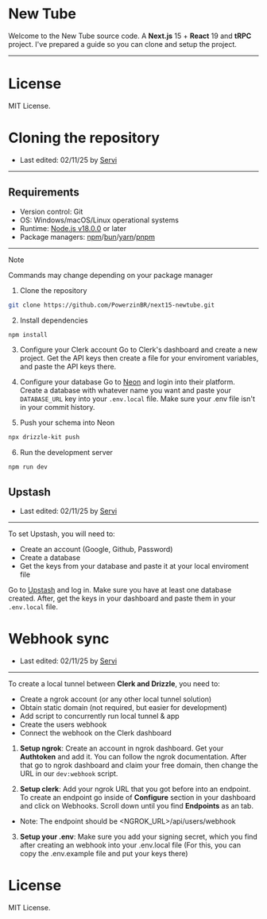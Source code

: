 # New Tube
Welcome to the New Tube source code. A **Next.js** 15 + **React** 19 and **tRPC** project. I've prepared a guide so you can clone and setup the project.

---

# License
MIT License.

# Cloning the repository
- Last edited: 02/11/25 by [Servi](https://github.com/PowerzinBR)
---
## Requirements
- Version control: Git
- OS: Windows/macOS/Linux operational systems
- Runtime: [Node.js v18.0.0](https://nodejs.org) or later
- Package managers: [npm](https://npmjs.org)/[bun](https://bun.sh)/[yarn](https://yarnpkg.com)/[pnpm](https://pnpm.io)

---

> [!NOTE]
> Commands may change depending on your package manager

1. Clone the repository

```bash
git clone https://github.com/PowerzinBR/next15-newtube.git
```

2. Install dependencies
```bash
npm install
```

3. Configure your Clerk account
Go to Clerk's dashboard and create a new project. Get the API keys then create a file for your enviroment variables, and paste the API keys there.

4. Configure your database
Go to [Neon](https://neon.tech) and login into their platform. Create a database with whatever name you want and paste your `DATABASE_URL` key into your `.env.local` file. Make sure your .env file isn't in your commit history.

5. Push your schema into Neon

```bash
npx drizzle-kit push
```

6. Run the development server
```bash
npm run dev
```

## Upstash
- Last edited: 02/11/25 by [Servi](https://github.com/PowerzinBR)
---
To set Upstash, you will need to:
- Create an account (Google, Github, Password)
- Create a database
- Get the keys from your database and paste it at your local enviroment file

Go to [Upstash](https://upstash.com) and log in. Make sure you have at least one database created. After, get the keys in your dashboard and paste them in your `.env.local` file.


# Webhook sync
- Last edited: 02/11/25 by [Servi](https://github.com/PowerzinBR)
---
To create a local tunnel between **Clerk and Drizzle**, you need to:

- Create a ngrok account (or any other local tunnel solution)
- Obtain static domain (not required, but easier for development)
- Add script to concurrently run local tunnel & app
- Create the users webhook
- Connect the webhook on the Clerk dashboard

1. **Setup ngrok**: Create an account in ngrok dashboard. Get your **Authtoken** and add it. You can follow the ngrok documentation. After that go to ngrok dashboard and claim your free domain, then change the URL in our `dev:webhook` script.

2. **Setup clerk**: Add your ngrok URL that you got before into an endpoint. To create an endpoint go inside of **Configure** section in your dashboard and click on Webhooks. Scroll down until you find **Endpoints** as an tab.
- Note: The endpoint should be <NGROK_URL>/api/users/webhook

3. **Setup your .env**: Make sure you add your signing secret, which you find after creating an webhook into your .env.local file (For this, you can copy the .env.example file and put your keys there)


# License
MIT License.